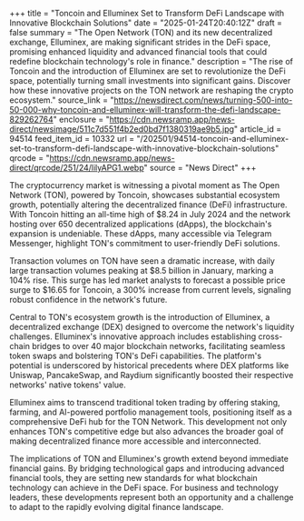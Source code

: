 +++
title = "Toncoin and Elluminex Set to Transform DeFi Landscape with Innovative Blockchain Solutions"
date = "2025-01-24T20:40:12Z"
draft = false
summary = "The Open Network (TON) and its new decentralized exchange, Elluminex, are making significant strides in the DeFi space, promising enhanced liquidity and advanced financial tools that could redefine blockchain technology's role in finance."
description = "The rise of Toncoin and the introduction of Elluminex are set to revolutionize the DeFi space, potentially turning small investments into significant gains. Discover how these innovative projects on the TON network are reshaping the crypto ecosystem."
source_link = "https://newsdirect.com/news/turning-500-into-50-000-why-toncoin-and-elluminex-will-transform-the-defi-landscape-829262764"
enclosure = "https://cdn.newsramp.app/news-direct/newsimage/511c7d551f4b2ed0bd7f1380319ae9b5.jpg"
article_id = 94514
feed_item_id = 10332
url = "/202501/94514-toncoin-and-elluminex-set-to-transform-defi-landscape-with-innovative-blockchain-solutions"
qrcode = "https://cdn.newsramp.app/news-direct/qrcode/251/24/lilyAPG1.webp"
source = "News Direct"
+++

<p>The cryptocurrency market is witnessing a pivotal moment as The Open Network (TON), powered by Toncoin, showcases substantial ecosystem growth, potentially altering the decentralized finance (DeFi) infrastructure. With Toncoin hitting an all-time high of $8.24 in July 2024 and the network hosting over 650 decentralized applications (dApps), the blockchain's expansion is undeniable. These dApps, many accessible via Telegram Messenger, highlight TON's commitment to user-friendly DeFi solutions.</p><p>Transaction volumes on TON have seen a dramatic increase, with daily large transaction volumes peaking at $8.5 billion in January, marking a 104% rise. This surge has led market analysts to forecast a possible price surge to $16.65 for Toncoin, a 300% increase from current levels, signaling robust confidence in the network's future.</p><p>Central to TON's ecosystem growth is the introduction of Elluminex, a decentralized exchange (DEX) designed to overcome the network's liquidity challenges. Elluminex's innovative approach includes establishing cross-chain bridges to over 40 major blockchain networks, facilitating seamless token swaps and bolstering TON's DeFi capabilities. The platform's potential is underscored by historical precedents where DEX platforms like Uniswap, PancakeSwap, and Raydium significantly boosted their respective networks' native tokens' value.</p><p>Elluminex aims to transcend traditional token trading by offering staking, farming, and AI-powered portfolio management tools, positioning itself as a comprehensive DeFi hub for the TON Network. This development not only enhances TON's competitive edge but also advances the broader goal of making decentralized finance more accessible and interconnected.</p><p>The implications of TON and Elluminex's growth extend beyond immediate financial gains. By bridging technological gaps and introducing advanced financial tools, they are setting new standards for what blockchain technology can achieve in the DeFi space. For business and technology leaders, these developments represent both an opportunity and a challenge to adapt to the rapidly evolving digital finance landscape.</p>